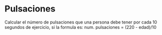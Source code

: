 # Pulsaciones
Calcular el número de pulsaciones que una persona debe tener por cada 10 segundos de ejercicio, si la formula es: num. pulsaciones = (220 - edad)/10
